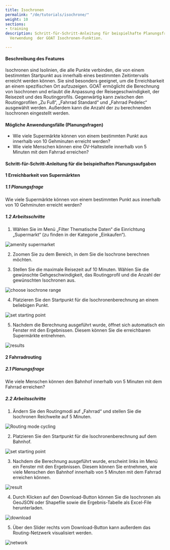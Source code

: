 ```yaml
---
title: Isochronen
permalink: "/de/tutorials/isochrone/"
weight: 10
sections:
- training
description: Schritt-für-Schritt-Anleitung für beispielhafte Planungsfragen unter
  Verwendung  der GOAT Isochronen-Funktion.

---
```

#### Beschreibung des Features

Isochronen sind Isolinien, die alle Punkte verbinden, die von einem bestimmten Startpunkt aus innerhalb eines bestimmten Zeitintervalls erreicht werden können. Sie sind besonders geeignet, um die Erreichbarkeit an einem spezifischen Ort aufzuzeigen.
GOAT ermöglicht die Berechnung von Isochronen und erlaubt die Anpassung der Reisegeschwindigkeit, der Reisezeit und des Routingprofils. Gegenwärtig kann zwischen den Routingprofilen „Zu Fuß“, „Fahrrad Standard“ und „Fahrrad Pedelec“ ausgewählt werden. Außerdem kann die Anzahl der zu berechnenden Isochronen eingestellt werden.

#### Mögliche Anwendungsfälle (Planungsfragen)

* Wie viele Supermärkte können von einem bestimmten Punkt aus innerhalb von 10 Gehminuten erreicht werden?
* Wie viele Menschen können eine ÖV-Haltestelle innerhalb von 5 Minuten mit dem Fahrrad erreichen?

#### Schritt-für-Schritt-Anleitung für die beispielhaften Planungsaufgaben

#### 1 Erreichbarkeit von Supermärkten

##### 1.1 Planungsfrage

Wie viele Supermärkte können von einem bestimmten Punkt aus innerhalb von 10 Gehminuten erreicht werden?

##### 1.2 Arbeitsschritte

1. Wählen Sie im Menü „Filter Thematische Daten“ die Einrichtung „Supermarkt“ (zu finden in der Kategorie „Einkaufen“).

<img src="/images/training_materials/Isochrone/amenity_supermarket.png" alt="amenity supermarket" style="max-height:400px;"/>

2. Zoomen Sie zu dem Bereich, in dem Sie die Isochrone berechnen möchten.
   
3. Stellen Sie die maximale Reisezeit auf 10 Minuten. Wählen Sie die gewünschte Gehgeschwindigkeit, das Routingprofil und die Anzahl der gewünschten Isochronen aus.

<img src="/images/training_materials/Isochrone/isochrone_settings.webp"  alt="choose isochrone range" style="max-height:230px;"/>

4. Platzieren Sie den Startpunkt für die Isochronenberechnung an einem beliebigen Punkt.
   
<img src="/images/training_materials/Isochrone/starting_point_isochrone.webp"  alt="set starting point" style="max-height:150px;"/>

5. Nachdem die Berechnung ausgeführt wurde, öffnet sich automatisch ein Fenster mit den Ergebnissen. Diesem können Sie die erreichbaren Supermärkte entnehmen.

<img src="/images/training_materials/Isochrone/results_supermarkets.webp"  alt="results"/>

#### 2 Fahrradrouting

##### 2.1 Planungsfrage

Wie viele Menschen können den Bahnhof innerhalb von 5 Minuten mit dem Fahrrad erreichen?

##### 2.2 Arbeitsschritte

1. Ändern Sie den Routingmodi auf „Fahrrad“ und stellen Sie die Isochronen Reichweite auf 5 Minuten.
   
<!-- ![](/images/training_materials/Isochrone/cycling-mode.webp) -->
<img src="/images/training_materials/Isochrone/cycling_mode.webp"  alt="Routing mode cycling" style="max-height:220px;"/>

2. Platzieren Sie den Startpunkt für die Isochronenberechnung auf dem Bahnhof.  
   
<!-- ![](/images/training_materials/Isochrone/starting-point-isochrone.webp) -->
<img src="/images/training_materials/Isochrone/starting_point_isochrone.webp"  alt="set starting point" style="max-height:150px;"/>

3. Nachdem die Berechnung ausgeführt wurde, erscheint links im Menü ein Fenster mit den Ergebnissen. Diesem können Sie entnehmen, wie viele Menschen den Bahnhof innerhalb von 5 Minuten mit dem Fahrrad erreichen können.

<img src="/images/training_materials/Isochrone/cycling_result.webp"  alt="result"/>

4. Durch Klicken auf den Download-Button können Sie die Isochronen als GeoJSON oder Shapefile sowie die Ergebnis-Tabelle als Excel-File herunterladen.

<img src="/images/training_materials/Isochrone/download.webp"  alt="download" style="max-height:250px;"/>

5. Über den Slider rechts vom Download-Button kann außerdem das Routing-Netzwerk visualisiert werden.

<img src="/images/training_materials/Isochrone/network.webp"  alt="network"/>
